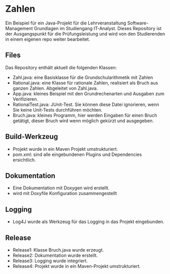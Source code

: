 # Zahlen
Ein Beispiel für ein Java-Projekt für die Lehrveranstaltung 
Software-Management Grundlagen im Studiengang IT-Analyst. 
Dieses Repository ist der Ausgangspunkt für die Prüfungsleistung und 
wird von den Studierenden in einem eigenen repo weiter bearbeitet.

## Files
Das Repository enthält aktuell die folgenden Klassen:
- Zahl.java: eine Basisklasse für die Grundschularithmetik mit Zahlen
- Rational.java: eine Klasse für rationale Zahlen, realisiert als Bruch aus ganzen Zahlen. Abgeleitet von  Zahl.java.
- App.java: kleines Beispiel mit den Grundrechenarten und Ausgaben zum Verifizieren.
- RationalTest.java: JUnit-Test. Sie können diese Datei ignorieren, wenn Sie keine Unit-Tests durchführen möchten.
- Bruch.java: kleines Programm, hier werden Eingaben für einen Bruch getätigt, dieser Bruch wird wenn möglich gekürzt und ausgegeben.

## Build-Werkzeug
- Projekt wurde in ein Maven Projekt umstrukturiert.
- pom.xml: sind alle eingebundenen Plugins und Dependencies ersichtlich.

## Dokumentation
- Eine Dokumentation mit Doxygen wird erstellt.
- wird mit Doxyfile Konfiguration zusammengestellt

## Logging
- Log4J wurde als Werkzeug für das Logging in das Projekt eingebunden.

## Release
- Release1: Klasse Bruch.java wurde erzeugt.
- Release2: Dokumentation wurde erstellt.
- Release3: Logging wurde integriert.
- Release4: Projekt wurde in ein Maven-Projekt umstrukturiert.


